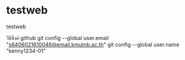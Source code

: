 # testweb
testweb

วิธิซิงค์ github
git config --global user.email "s6406021610046@email.kmutnb.ac.th"
git config --global user.name "kenny1234-01"